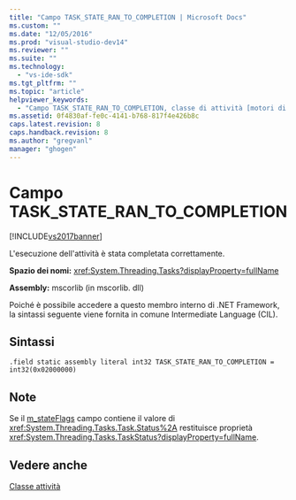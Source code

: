 ```yaml
---
title: "Campo TASK_STATE_RAN_TO_COMPLETION | Microsoft Docs"
ms.custom: ""
ms.date: "12/05/2016"
ms.prod: "visual-studio-dev14"
ms.reviewer: ""
ms.suite: ""
ms.technology: 
  - "vs-ide-sdk"
ms.tgt_pltfrm: ""
ms.topic: "article"
helpviewer_keywords: 
  - "Campo TASK_STATE_RAN_TO_COMPLETION, classe di attività [motori di debug di .NET Framework]"
ms.assetid: 0f4830af-fe0c-4141-b768-817f4e426b8c
caps.latest.revision: 8
caps.handback.revision: 8
ms.author: "gregvanl"
manager: "ghogen"
---
```

# Campo TASK_STATE_RAN_TO_COMPLETION
[!INCLUDE[vs2017banner](../../code-quality/includes/vs2017banner.md)]

L'esecuzione dell'attività è stata completata correttamente.  
  
 **Spazio dei nomi:** <xref:System.Threading.Tasks?displayProperty=fullName>  
  
 **Assembly:** mscorlib \(in mscorlib. dll\)  
  
 Poiché è possibile accedere a questo membro interno di .NET Framework, la sintassi seguente viene fornita in comune Intermediate Language \(CIL\).  
  
## Sintassi  
  
```  
.field static assembly literal int32 TASK_STATE_RAN_TO_COMPLETION = int32(0x02000000)  
```  
  
## Note  
 Se il [m\_stateFlags](../../extensibility/debugger/m-stateflags-field.md) campo contiene il valore di <xref:System.Threading.Tasks.Task.Status%2A> restituisce proprietà <xref:System.Threading.Tasks.TaskStatus?displayProperty=fullName>.  
  
## Vedere anche  
 [Classe attività](../../extensibility/debugger/task-class-internal-members.md)